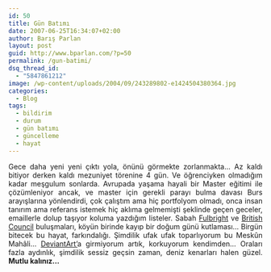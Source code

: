 ```yaml
---
id: 50
title: Gün Batımı
date: 2007-06-25T16:34:07+02:00
author: Barış Parlan
layout: post
guid: http://www.bparlan.com/?p=50
permalink: /gun-batimi/
dsq_thread_id:
  - "5847861212"
image: /wp-content/uploads/2004/09/243289802-e1424504380364.jpg
categories:
  - Blog
tags:
  - bildirim
  - durum
  - gün batımı
  - güncelleme
  - hayat
---
```

<div class="ttr_start">
</div>

<p align="justify">
  Gece daha yeni yeni çıktı yola, önünü görmekte zorlanmakta&#8230; Az kaldı bitiyor derken kaldı mezuniyet törenine 4 gün. Ve öğrenciyken olmadığım kadar meşgulum sonlarda. Avrupada yaşama hayali bir Master eğitimi ile çözümleniyor ancak, ve master için gerekli parayı bulma davası Burs arayışlarına yönlendirdi, çok çalıştım ama hiç portfolyom olmadı, onca insan tanırım ama referans istemek hiç aklıma gelmemişti şeklinde geçen geceler, emaillerle dolup taşıyor koluma yazdığım listeler. Sabah <a title="Fulbright Scholar" href="http://www.fulbright.org" target="_blank">Fulbright</a> ve <a title="British Council" href="http://www.britishcouncil.org/" target="_blank">British Council</a> buluşmaları, köyün birinde kayıp bir doğum günü kutlaması&#8230; Birgün bitecek bu hayat, farkındalığı. Şimdilik ufak ufak toparlıyorum bu Meskûn Mahâli&#8230; <a title="siyah.dArt" href="http://siyah.deviantart.com" target="_blank">DeviantArt&#8217;</a>a girmiyorum artık, korkuyorum kendimden&#8230; Oraları fazla aydınlık, şimdilik sessiz geçsin zaman, deniz kenarları halen güzel. <strong>Mutlu kalınız&#8230;</strong>
</p>

<div class="ttr_end">
</div>